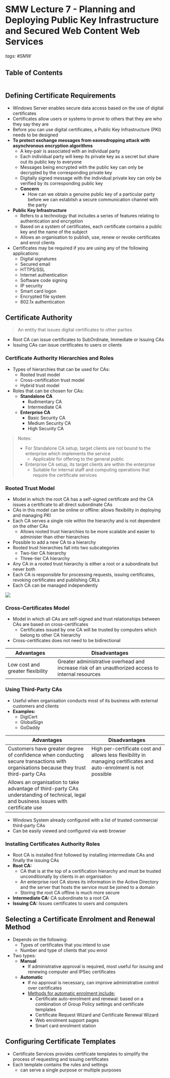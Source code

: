 # SMW Lecture 7 - Planning and Deploying Public Key Infrastructure and Secured Web Content Web Services

###### tags: #SMW 

## Table of Contents
```toc
```

## Defining Certificate Requirements
- Windows Server enables secure data access based on the use of digital certificates
- Certificates allow users or systems to prove to others that they are who they say they are
- Before you can use digital certificates, a Public Key Infrastructure (PKI) needs to be designed
- **To protect exchange messages from eavesdropping attack with asynchronous encryption algorithms**
	- A key-pair is associated with an individual party
	- Each individual party will keep its private key as a secret but share out its public key to everyone
	- Messages being encrypted with the public key can only be decrypted by the corresponding private key
	- Digitally signed message with the individual private key can only be verified by its corresponding public key
	- **Concern**
		- How can we obtain a genuine public key of a particular party before we can establish a secure communication channel with the party
- **Public Key Infrastructure**
	- Refers to a technology that includes a series of features relating to authentication and encryption
	- Based on a system of certificates, each certificate contains a public key and the name of the subject
	- Allows an organisation to publish, use, renew or revoke certificates and enrol clients
- Certificates may be required if you are using any of the following applications:
	- Digital signatures
	- Secured email
	- HTTPS/SSL
	- Internet authentication
	- Software code signing
	- IP security
	- Smart card logon
	- Encrypted file system
	- 802.1x authentication

## Certificate Authority
> An entity that issues digital certificates to other parties

- Root CA can issue certificates to SubOrdinate, Immediate or Issuing CAs
- Issuing CAs can issue certificates to users or clients

### Certificate Authority Hierarchies and Roles
- Types of hierarchies that can be used for CAs:
	- Rooted trust model
	- Cross-certification trust model
	- Hybrid trust model
- Roles that can be chosen for CAs:
	- **Standalone CA**
		- Rudimentary CA
		- Intermediate CA
	- **Enterprise CA**
		- Basic Security CA
		- Medium Security CA
		- High Security CA

> Notes:
> - For Standalone CA setup, target clients are not bound to the enterprise which implements the service
> 	- Applicable for offering to the general public
> - Enterprise CA setup, its target clients are within the enterprise
> 	- Suitable for internal staff and computing operations that require the certificate services

### Rooted Trust Model
- Model in which the root CA has a self-signed certificate and the CA issues a certificate to all direct subordinate CAs
- CAs in this model can be online or offline: allows flexibility in deploying and managing PKI
- Each CA serves a single role within the hierarchy and is not dependent on the other CAs
	- Allows rooted trust hierarchies to be more scalable and easier to administer than other hierarchies
- Possible to add a new CA to a hierarchy
- Rooted trust hierarchies fall into two subcategories
	- Two-tier CA hierarchy
	- Three-tier CA hierarchy
- Any CA in a rooted trust hierarchy is either a root or a subordinate but never both
- Each CA is responsible for processing requests, issuing certificates, revoking certificates and publishing CRLs
- Each CA can be managed independently

![](https://i.imgur.com/hIr3Bgt.png)

### Cross-Certificates Model
- Model in which all CAs are self-signed and trust relationships between CAs are based on cross-certificates
	- Certificates issued by one CA will be trusted by computers which belong to other CA hierarchy
- Cross-certificates does not need to be bidirectional

| Advantages                       | Disadvantages                                                                                     |
| -------------------------------- | ------------------------------------------------------------------------------------------------- |
| Low cost and greater flexibility | Greater administrative overhead and increase risk of an unauthorized access to internal resources |

### Using Third-Party CAs
- Useful when organisation conducts most of its business with external customers and clients
- **Examples:**
	- DigiCert
	- GlobalSign
	- GoDaddy

| Advantages                                                                                                                             | Disadvantages                                                                                                     |
| -------------------------------------------------------------------------------------------------------------------------------------- | ----------------------------------------------------------------------------------------------------------------- |
| Customers have greater degree of confidence when conducting secure transactions with organisations because they trust third-party CAs  | High per-certificate cost and allows less flexibility in managing certificates and auto-enrolment is not possible |
| Allows an organisation to take advantage of third-party CAs understanding of technical, legal and business issues with certificate use |                                                                                                                   |

- Windows System already configured with a list of trusted commercial third-party CAs
- Can be easily viewed and configured via web browser

### Installing Certificates Authority Roles
- Root CA is installed first followed by installing intermediate CAs and finally the issuing CAs
- **Root CA:**
	- CA that is at the top of a certification hierarchy and must be trusted unconditionally by clients in an organisation
	- An enterprise root CA stores its information in the Active Directory and the server that hosts the service must be joined to a domain
	- Storing the root CA offline is much more secure
- **Intermediate CA:** CA subordinate to a root CA
- **Issuing CA:** Issues certificates to users and computers

## Selecting a Certificate Enrolment and Renewal Method
- Depends on the following:
	- Types of certificates that you intend to use
	- Number and type of clients that you enrol
- Two types:
	- **Manual**
		- If administrative approval is required, most useful for issuing and renewing computer and IPSec certificates
	- **Automatic**
		- If no approval is necessary, can improve administrative control over certificates
		- <u>Methods for automatic enrolment include:</u>
			- Certificate auto-enrolment and renewal: based on a combination of Group Policy settings and certificate templates
			- Certificate Request Wizard and Certificate Renewal Wizard
			- Web enrolment support pages
			- Smart card enrolment station

## Configuring Certificate Templates
- Certificate Services provides certificate templates to simplify the process of requesting and issuing certificates
- Each template contains the rules and settings
	- can serve a single purpose or multiple purposes